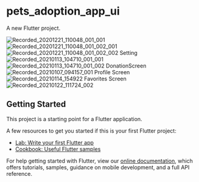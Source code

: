 # pets_adoption_app_ui

A new Flutter project.

![Recorded_20201221_110048_001_001](/uploads/633b4b1777f0d088fea2270c68372f70/Recorded_20201221_110048_001_001.gif)
![Recorded_20201221_110048_001_002_001](/uploads/b2ae511bfeac51b521d54c7b56c26119/Recorded_20201221_110048_001_002_001.gif)
![Recorded_20201221_110048_001_002_002](/uploads/d14faa452eb317198a18f50af1e3b381/Recorded_20201221_110048_001_002_002.gif)
Setting
![Recorded_20210113_104710_001_001](/uploads/d52e448132e7420a04d226daa5d5ec8d/Recorded_20210113_104710_001_001.gif)
![Recorded_20210113_104710_001_002](/uploads/e882ca697e34df636990d1b54c764f00/Recorded_20210113_104710_001_002.gif)
DonationScreen
![Recorded_20210107_094157_001](/uploads/2b570d87af3c7ec73ffd79bd0308983f/Recorded_20210107_094157_001.gif)
Profile Screen
![Recorded_20210114_154922](/uploads/c5f4c8696032e4351ea81b461ae7e831/Recorded_20210114_154922.gif)
Favorites Screen
![Recorded_20210122_111724_002](/uploads/612556b52bc30e5199e08ca88fcb60ce/Recorded_20210122_111724_002.gif)

## Getting Started

This project is a starting point for a Flutter application.

A few resources to get you started if this is your first Flutter project:

- [Lab: Write your first Flutter app](https://flutter.dev/docs/get-started/codelab)
- [Cookbook: Useful Flutter samples](https://flutter.dev/docs/cookbook)

For help getting started with Flutter, view our
[online documentation](https://flutter.dev/docs), which offers tutorials,
samples, guidance on mobile development, and a full API reference.
